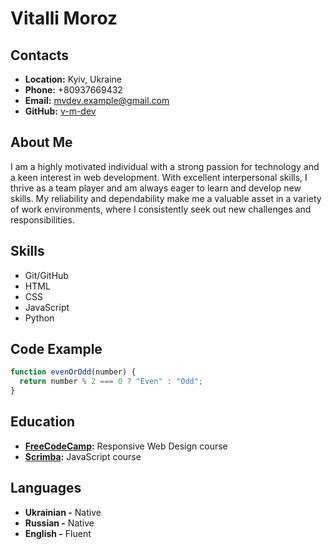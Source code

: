 # Vitalli Moroz

## Contacts

- **Location:** Kyiv, Ukraine
- **Phone:** +80937669432
- **Email:** mvdev.example@gmail.com
- **GitHub:** [v-m-dev](https://github.com/v-m-dev)

## About Me

I am a highly motivated individual with a strong passion for technology and a keen interest in web development. With excellent interpersonal skills, I thrive as a team player and am always eager to learn and develop new skills. My reliability and dependability make me a valuable asset in a variety of work environments, where I consistently seek out new challenges and responsibilities.

## Skills

- Git/GitHub
- HTML
- CSS
- JavaScript
- Python

## Code Example

```javascript
function evenOrOdd(number) {
  return number % 2 === 0 ? "Even" : "Odd";
}
```

## Education

- **[FreeCodeCamp](https://www.freecodecamp.org/):** Responsive Web Design course
- **[Scrimba](https://scrimba.com/):** JavaScript course

## Languages

- **Ukrainian -** Native
- **Russian -** Native
- **English -** Fluent

